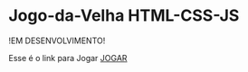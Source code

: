 # Jogo-da-Velha HTML-CSS-JS


!EM DESENVOLVIMENTO!

Esse é o link para Jogar <a href='https://isaque-claudino-dos-santos.github.io/Jogo-da-Velha/'>JOGAR</a>
